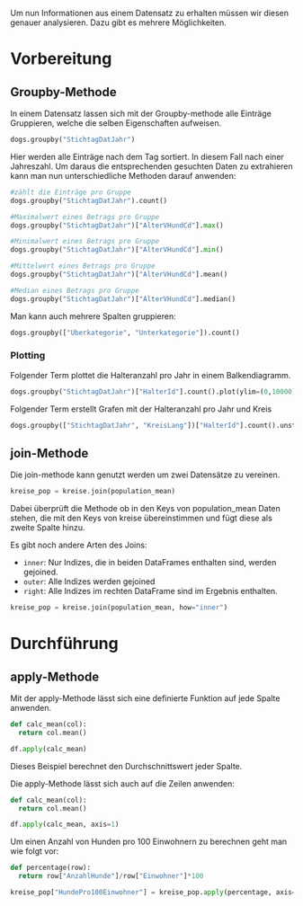 Um nun Informationen aus einem Datensatz zu erhalten müssen wir diesen genauer analysieren. Dazu gibt es mehrere Möglichkeiten. 

# Vorbereitung

## Groupby-Methode

In einem Datensatz lassen sich mit der Groupby-methode alle Einträge Gruppieren, welche die selben Eigenschaften aufweisen. 

```python
dogs.groupby("StichtagDatJahr")
```

Hier werden alle Einträge nach dem Tag sortiert. In diesem Fall nach einer Jahreszahl.
Um daraus die entsprechenden gesuchten Daten zu extrahieren kann man nun unterschiedliche Methoden darauf anwenden:

```python
#zählt die Einträge pro Gruppe
dogs.groupby("StichtagDatJahr").count()

#Maximalwert eines Betrags pro Gruppe
dogs.groupby("StichtagDatJahr")["AlterVHundCd"].max()

#Minimalwert eines Betrags pro Gruppe
dogs.groupby("StichtagDatJahr")["AlterVHundCd"].min()

#Mittelwert eines Betrags pro Gruppe
dogs.groupby("StichtagDatJahr")["AlterVHundCd"].mean()

#Median eines Betrags pro Gruppe
dogs.groupby("StichtagDatJahr")["AlterVHundCd"].median()
```

Man kann auch mehrere Spalten gruppieren:
```python
dogs.groupby(["Überkategorie", "Unterkategorie"]).count()
```

### Plotting

Folgender Term plottet die Halteranzahl pro Jahr in einem Balkendiagramm.

```python
dogs.groupby("StichtagDatJahr")["HalterId"].count().plot(ylim=(0,10000), kind="bar")
```

Folgender Term erstellt Grafen mit der Halteranzahl pro Jahr und Kreis

```python
dogs.groupby(["StichtagDatJahr", "KreisLang"])["HalterId"].count().unstack("KreisLang").plot()
```

## join-Methode

Die join-methode kann genutzt werden um zwei Datensätze zu vereinen. 

```python
kreise_pop = kreise.join(population_mean)
```

Dabei überprüft die Methode ob in den Keys von population_mean Daten stehen, die mit den Keys von kreise übereinstimmen und fügt diese als zweite Spalte hinzu.

Es gibt noch andere Arten des Joins:

- `inner`: Nur Indizes, die in beiden DataFrames enthalten sind, werden gejoined.
- `outer`: Alle Indizes werden gejoined
- `right`: Alle Indizes im rechten DataFrame sind im Ergebnis enthalten.

```python
kreise_pop = kreise.join(population_mean, how="inner")
```

# Durchführung

## apply-Methode

Mit der apply-Methode lässt sich eine definierte Funktion auf jede Spalte anwenden. 

```python
def calc_mean(col):
  return col.mean()

df.apply(calc_mean)
```

Dieses Beispiel berechnet den Durchschnittswert jeder Spalte.

Die apply-Methode lässt sich auch auf die Zeilen anwenden: 

```python
def calc_mean(col):
  return col.mean()

df.apply(calc_mean, axis=1)
```

Um einen Anzahl von Hunden pro 100 Einwohnern zu berechnen geht man wie folgt vor:

```python
def percentage(row):
  return row["AnzahlHunde"]/row["Einwohner"]*100

kreise_pop["HundePro100Einwohner"] = kreise_pop.apply(percentage, axis=1)
```